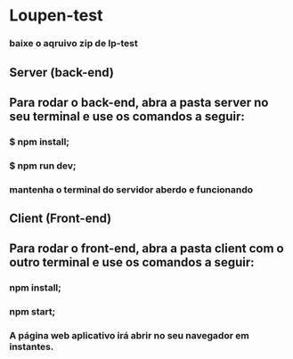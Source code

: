 # Loupen-test
### baixe o aqruivo zip de lp-test

## Server (back-end)
## Para rodar o back-end, abra a pasta server no seu terminal e use os comandos a seguir:
### $ npm install;
### $ npm run dev;
### mantenha o terminal do servidor aberdo e funcionando

## Client (Front-end)
## Para rodar o front-end, abra a pasta client com o outro terminal e use os comandos a seguir:
### npm install;
### npm start;
### A página web aplicativo irá abrir no seu navegador em instantes.
